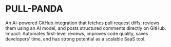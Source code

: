 # PULL-PANDA
An AI-powered GitHub integration that fetches pull request diffs, reviews them using an AI model, and posts structured comments directly on GitHub.  Impact: Automates first-level reviews, improves code quality, saves developers’ time, and has strong potential as a scalable SaaS tool.
